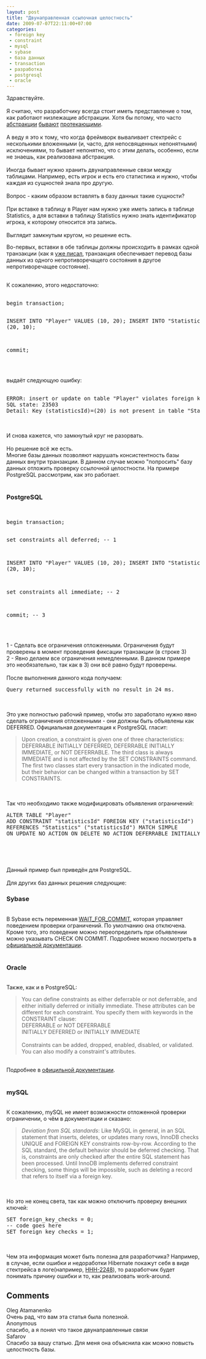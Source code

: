 ```yaml
---
layout: post
title: "Двунаправленная ссылочная целостность"
date: 2009-07-07T22:11:00+07:00
categories:
 - foreign key
 - constraint
 - mysql
 - sybase
 - база данных
 - transaction
 - разработка
 - postgresql
 - oracle
---
```


<div class='post'>
Здравствуйте.<br />
<br />
Я считаю, что разработчику всегда стоит иметь представление о том, как работают низлежащие абстракции. Хотя бы потому, что часто <a href="http://c2.com/cgi/wiki?LeakyAbstraction">абстракции</a> <a href="http://en.wikipedia.org/wiki/Leaky_abstraction">бывают</a> <a href="http://www.joelonsoftware.com/articles/LeakyAbstractions.html">протекающими</a>.<br />
<br />
А веду я это к тому, что когда фреймворк вываливает стектрейс с несколькими вложенными (и, часто, для непосвященных непонятными) исключениями, то бывает непонятно, что с этим делать, особенно, если не знаешь, как реализована абстракция.<br />
<br />
Иногда бывает нужно хранить двунаправленные связи между таблицами. Например, есть игрок и есть его статистика и нужно, чтобы каждая из сущностей знала про другую.<br />
<br />
Вопрос - каким образом вставлять в базу данных такие сущности?<br />
<br />
При вставке в таблицу в Player нам нужно уже иметь запись в таблице Statistics, а для вставки в таблицу Statistics нужно знать идентификатор игрока, к которому относится эта запись.<br />
<br />
Выглядит замкнутым кругом, но решение есть.<br />
<p>Во-первых, вставки в обе таблицы должны происходить в рамках одной транзакции (как я <a href="http://www.blogger.com/2009/04/blog-post_24.html">уже писал</a>, транзакция обеспечивает перевод базы данных из одного непротиворечащего состояния в другое непротиворечащее состояние).<br />
</p><br />
К сожалению, этого недостаточно:<br />
<br />
<pre class="brush: sql">begin transaction;

INSERT INTO "Player"  VALUES (10, 20);
INSERT INTO "Statistics"  VALUES (20, 10);

commit;
</pre><br />
<br />
выдаёт следующую ошибку:<br />
<br />
<pre class="brush: plain">ERROR: insert or update on table "Player" violates foreign key constraint "statisticsId"
SQL state: 23503
Detail: Key (statisticsId)=(20) is not present in table "Statistics".
</pre><br />
<br />
И снова кажется, что замкнутый круг не разорвать.<br />
<br />
Но решение всё же есть.<br />
Многие базы данных позволяют нарушать консистентность базы данных внутри транзакции. В данном случае можно "попросить" базу данных отложить проверку ссылочной целостности. На примере PostgreSQL рассмотрим, как это работает.<br />
<br />
<h3>PostgreSQL</h3><br />
<pre class="brush: sql">begin transaction;

set constraints all deferred; -- 1

INSERT INTO "Player"  VALUES (10, 20);
INSERT INTO "Statistics"  VALUES (20, 10);

set constraints all immediate; -- 2

commit; -- 3
</pre><br />
<br />
1 - Сделать все ограничения отложенными. Ограничения будут проверены в момент проведения фиксации транзакции (в строке 3)<br />
2 - Явно делаем все ограничения немедленными. В данном примере это необязательно, так как в 3) они всё равно будут проверены.<br />
<br />
После выполнения данного кода получаем:<br />
<pre class="brush: plain">Query returned successfully with no result in 24 ms.
</pre><br />
<br />
Это уже полностью рабочий пример, чтобы это заработало нужно явно сделать ограничения отложенными - они должны быть объявлены как DEFERRED. Официальная документация к PostgreSQL гласит:<br />
<blockquote>Upon creation, a constraint is given one of three characteristics: DEFERRABLE INITIALLY DEFERRED, DEFERRABLE INITIALLY IMMEDIATE, or NOT DEFERRABLE. The third class is always IMMEDIATE and is not affected by the SET CONSTRAINTS command. The first two classes start every transaction in the indicated mode, but their behavior can be changed within a transaction by SET CONSTRAINTS.</blockquote><br />
<br />
Так что необходимо также модифицировать объявления ограничений:<br />
<pre class="brush: sql">ALTER TABLE "Player"
ADD CONSTRAINT "statisticsId" FOREIGN KEY ("statisticsId")
REFERENCES "Statistics" ("statisticsId") MATCH SIMPLE
ON UPDATE NO ACTION ON DELETE NO ACTION DEFERRABLE INITIALLY IMMEDIATE;

</pre><br />
<br />
Данный пример был приведён для PostgreSQL.<br />
<br />
Для других баз данных решения следующие:<br />
<h3>Sybase</h3><br />
В Sybase есть переменная <a href="http://manuals.sybase.com/onlinebooks/group-sasarc/awg0600e/dbugen6/@Generic__BookTextView/26075;hf=0;pt=25811">WAIT_FOR_COMMIT</a>, которая управляет поведением проверки ограничений. По умолчанию она отключена. Кроме того, это поведение можно переопределить при объявлении можно указывать CHECK ON COMMIT. Подробнее можно посмотреть в <a href="http://manuals.sybase.com/onlinebooks/group-pbarc/conn5/sqlug/@Generic__BookTextView/39397%3Bpt=39951">официальной документации</a>.<br />
<br />
<h3>Oracle</h3><br />
Также, как и в PostgreSQL:<br />
<blockquote>You can define constraints as either deferrable or not deferrable, and either initially deferred or initially immediate. These attributes can be different for each constraint. You specify them with keywords in the CONSTRAINT clause:<br />
DEFERRABLE or NOT DEFERRABLE<br />
INITIALLY DEFERRED or INITIALLY IMMEDIATE<br />
<br />
Constraints can be added, dropped, enabled, disabled, or validated. You can also modify a constraint's attributes.<br />
</blockquote><br />
Подробнее в <a href="http://download.oracle.com/docs/cd/B10501_01/server.920/a96524/c22integ.htm#4666">официльной документации</a>.<br />
<br />
<h3>mySQL</h3><br />
К сожалению, mySQL не имеет возможности отложенной проверки ограничении, о чём в документации и сказано:<br />
<blockquote><em>Deviation from SQL standards</em>: Like MySQL in general, in an SQL statement that inserts, deletes, or updates many rows, InnoDB checks UNIQUE and FOREIGN KEY constraints row-by-row. According to the SQL standard, the default behavior should be deferred checking. That is, constraints are only checked after the entire SQL statement has been processed. Until InnoDB implements deferred constraint checking, some things will be impossible, such as deleting a record that refers to itself via a foreign key.</blockquote><br />
<br />
Но это не конец света, так как можно отключить проверку внешних ключей:<br />
<pre class="brush: sql">SET foreign_key_checks = 0;
-- code goes here
SET foreign_key_checks = 1;
</pre><br />
<br />
Чем эта информация может быть полезна для разработчика? Например, в случае, если ошибки и недоработки Hibernate покажут себя в виде стектрейса в логе(например, <a href="http://opensource.atlassian.com/projects/hibernate/browse/HHH-2248">HHH-2248</a>), то разработчик будет понимать причину ошибки и то, как реализовать work-around.</div>
<h2>Comments</h2>
<div class='comments'>
<div class='comment'>
<div class='author'>Oleg Atamanenko</div>
<div class='content'>
Очень рад, что вам эта статья была полезной.</div>
</div>
<div class='comment'>
<div class='author'>Anonymous</div>
<div class='content'>
спасибо, а я понял что такое двунаправленные связи</div>
</div>
<div class='comment'>
<div class='author'>Safarov</div>
<div class='content'>
Спасибо за вашу статью. Для меня она объяснила как можно повысть целостность базы.</div>
</div>
</div>
